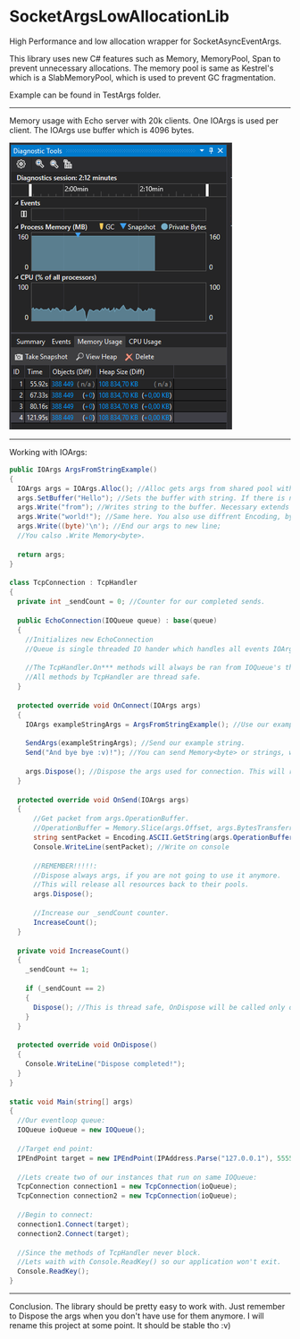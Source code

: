 # SocketArgsLowAllocationLib
High Performance and low allocation wrapper for SocketAsyncEventArgs.

This library uses new C# features such as Memory<byte>, MemoryPool<byte>, Span<byte> to prevent unnecessary allocations.
The memory pool is same as Kestrel's which is a SlabMemoryPool, which is used to prevent GC fragmentation.

Example can be found in TestArgs folder.

-------------
Memory usage with Echo server with 20k clients.
One IOArgs is used per client. The IOArgs use buffer which is 4096 bytes.

![GitHub Logo](/images/diagnostics.png)

-------------


Working with IOArgs:
```cs
public IOArgs ArgsFromStringExample()
{
  IOArgs args = IOArgs.Alloc(); //Alloc gets args from shared pool with no buffer.
  args.SetBuffer("Hello"); //Sets the buffer with string. If there is no buffer, it will be taken from shared memory.
  args.Write("from"); //Writes string to the buffer. Necessary extends buffer size, by getting new buffer from pool.
  args.Write("world!"); //Same here. You also use diffrent Encoding, by giving Encoding parameter.
  args.Write((byte)'\n'); //End our args to new line;
  //You calso .Write Memory<byte>.
  
  return args;
}

class TcpConnection : TcpHandler
{
  private int _sendCount = 0; //Counter for our completed sends.

  public EchoConnection(IOQueue queue) : base(queue)
  {
    //Initializes new EchoConnection
    //Queue is single threaded IO hander which handles all events IOArgs submitted to it.
    
    //The TcpHandler.On*** methods will always be ran from IOQueue's thread.
    //All methods by TcpHandler are thread safe.
  }
  
  protected override void OnConnect(IOArgs args)
  {
    IOArgs exampleStringArgs = ArgsFromStringExample(); //Use our example method.
  
    SendArgs(exampleStringArgs); //Send our example string.
    Send("And bye bye :v)!"); //You can send Memory<byte> or strings, which will be copied to pooled buffer
  
    args.Dispose(); //Dispose the args used for connection. This will return resources to pools.
  }
  
  protected override void OnSend(IOArgs args)
  {
      //Get packet from args.OperationBuffer.
      //OperationBuffer = Memory.Slice(args.Offset, args.BytesTransferred)
      string sentPacket = Encoding.ASCII.GetString(args.OperationBuffer.Span); //Get string from span
      Console.WriteLine(sentPacket); //Write on console
      
      //REMEMBER!!!!!:
      //Dispose always args, if you are not going to use it anymore.
      //This will release all resources back to their pools.
      args.Dispose();
      
      //Increase our _sendCount counter.
      IncreaseCount();
  }
  
  private void IncreaseCount() 
  {
    _sendCount += 1;
    
    if (_sendCount == 2) 
    {
      Dispose(); //This is thread safe, OnDispose will be called only once.
    }
  }
  
  protected override void OnDispose()
  {
    Console.WriteLine("Dispose completed!");
  }
}

static void Main(string[] args)
{
  //Our eventloop queue:
  IOQueue ioQueue = new IOQueue();
  
  //Target end point:
  IPEndPoint target = new IPEndPoint(IPAddress.Parse("127.0.0.1"), 5555));
  
  //Lets create two of our instances that run on same IOQueue:
  TcpConnection connection1 = new TcpConnection(ioQueue);
  TcpConnection connection2 = new TcpConnection(ioQueue);
  
  //Begin to connect:
  connection1.Connect(target);
  connection2.Connect(target);
  
  //Since the methods of TcpHandler never block.
  //Lets waith with Console.ReadKey() so our application won't exit.
  Console.ReadKey();
}
```
-------------


Conclusion. The library should be pretty easy to work with.
Just remember to Dispose the args when you don't have use for them anymore.
I will rename this project at some point. It should be stable tho :v)
